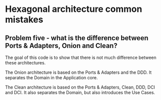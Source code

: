 # Hexagonal architecture common mistakes

## Problem five - what is the difference between Ports & Adapters, Onion and Clean?

The goal of this code is to show that there is not much difference between these architectures.

The Onion architecture is based on the Ports & Adapters and the DDD.
It separates the Domain in the Application core.

The Clean architecture is based on the Ports & Adapters, Clean, DDD, DCI and DCI.
It also separates the Domain, but also introduces the Use Cases.
